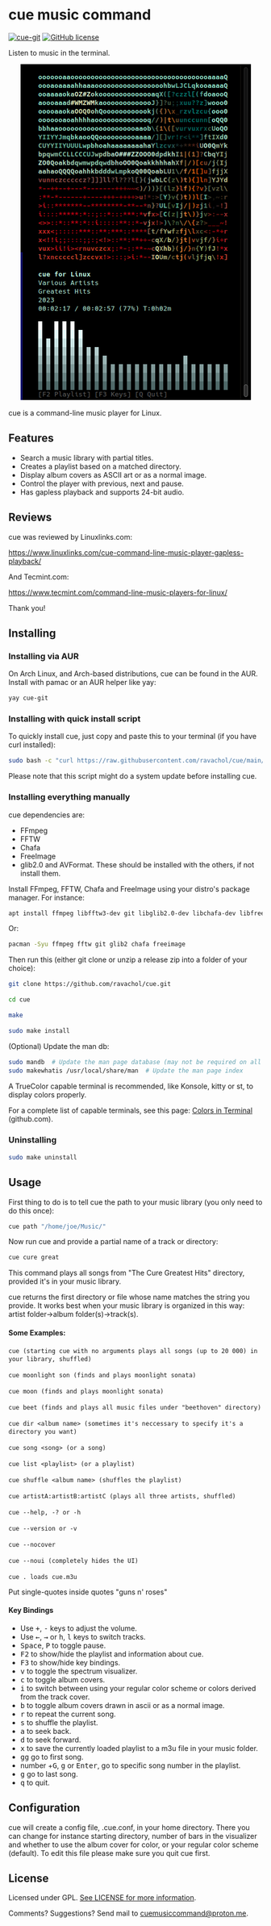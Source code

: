 
# cue music command
[![cue-git](https://img.shields.io/aur/version/cue-git?color=1793d1&label=cue-git&logo=arch-linux&style=for-the-badge)](https://aur.archlinux.org/packages/cue-git/)
[![GitHub license](https://img.shields.io/github/license/ravachol/cue?color=333333&style=for-the-badge)](https://github.com/ravachol/cue/blob/master/LICENSE)

Listen to music in the terminal.

<div align="center">
    <img src="cue-screenshot.png" />
</div>

cue is a command-line music player for Linux.

## Features
 
 * Search a music library with partial titles.
 * Creates a playlist based on a matched directory. 
 * Display album covers as ASCII art or as a normal image.
 * Control the player with previous, next and pause.
 * Has gapless playback and supports 24-bit audio.


## Reviews

cue was reviewed by Linuxlinks.com: 

https://www.linuxlinks.com/cue-command-line-music-player-gapless-playback/ 

And Tecmint.com: 

https://www.tecmint.com/command-line-music-players-for-linux/

Thank you!


## Installing

### Installing via AUR

On Arch Linux, and Arch-based distributions, cue can be found in the AUR. Install with pamac or an AUR helper like yay:

```bash
yay cue-git
```

### Installing with quick install script

To quickly install cue, just copy and paste this to your terminal (if you have curl installed):

```bash
sudo bash -c "curl https://raw.githubusercontent.com/ravachol/cue/main/install.sh | bash"
```

Please note that this script might do a system update before installing cue.

### Installing everything manually

cue dependencies are:

* FFmpeg
* FFTW
* Chafa
* FreeImage
* glib2.0 and AVFormat. These should be installed with the others, if not install them.

Install FFmpeg, FFTW, Chafa and FreeImage using your distro's package manager. For instance:

```bash
apt install ffmpeg libfftw3-dev git libglib2.0-dev libchafa-dev libfreeimage-dev libavformat-dev
```
Or:

```bash
pacman -Syu ffmpeg fftw git glib2 chafa freeimage
```

Then run this (either git clone or unzip a release zip into a folder of your choice):

```bash
git clone https://github.com/ravachol/cue.git
```
```bash
cd cue
```
```bash
make
```
```bash
sudo make install
```

(Optional) Update the man db:

```bash
sudo mandb  # Update the man page database (may not be required on all systems)
sudo makewhatis /usr/local/share/man  # Update the man page index

```

A TrueColor capable terminal is recommended, like Konsole, kitty or st, to display colors properly.

For a complete list of capable terminals, see this page: [Colors in Terminal](https://gist.github.com/CMCDragonkai/146100155ecd79c7dac19a9e23e6a362) (github.com).

### Uninstalling

```bash
sudo make uninstall
```

## Usage

First thing to do is to tell cue the path to your music library (you only need to do this once):

```bash
cue path "/home/joe/Music/"
```
Now run cue and provide a partial name of a track or directory:

```bash
cue cure great
```

This command plays all songs from "The Cure Greatest Hits" directory, provided it's in your music library.

cue returns the first directory or file whose name matches the string you provide. It works best when your music library is organized in this way: artist folder->album folder(s)->track(s).

#### Some Examples:

 ```
cue (starting cue with no arguments plays all songs (up to 20 000) in your library, shuffled)

cue moonlight son (finds and plays moonlight sonata)

cue moon (finds and plays moonlight sonata)

cue beet (finds and plays all music files under "beethoven" directory)

cue dir <album name> (sometimes it's neccessary to specify it's a directory you want)

cue song <song> (or a song)

cue list <playlist> (or a playlist)

cue shuffle <album name> (shuffles the playlist)

cue artistA:artistB:artistC (plays all three artists, shuffled)

cue --help, -? or -h

cue --version or -v

cue --nocover

cue --noui (completely hides the UI)

cue . loads cue.m3u

 ```

Put single-quotes inside quotes "guns n' roses"

#### Key Bindings
* Use <kbd>+</kbd>, <kbd>-</kbd> keys to adjust the volume. 
* Use <kbd>←</kbd>, <kbd>→</kbd> or <kbd>h</kbd>, <kbd>l</kbd> keys to switch tracks.
* <kbd>Space</kbd>, <kbd>P</kbd> to toggle pause.
* <kbd>F2</kbd> to show/hide the playlist and information about cue.
* <kbd>F3</kbd> to show/hide key bindings.
* <kbd>v</kbd> to toggle the spectrum visualizer.
* <kbd>c</kbd> to toggle album covers.
* <kbd>i</kbd> to switch between using your regular color scheme or colors derived from the track cover.
* <kbd>b</kbd> to toggle album covers drawn in ascii or as a normal image.
* <kbd>r</kbd> to repeat the current song.
* <kbd>s</kbd> to shuffle the playlist.
* <kbd>a</kbd> to seek back.
* <kbd>d</kbd> to seek forward.
* <kbd>x</kbd> to save the currently loaded playlist to a m3u file in your music folder.
* <kbd>gg</kbd> go to first song.
* number +<kbd>G</kbd>, <kbd>g</kbd> or <kbd>Enter</kbd>, go to specific song number in the playlist.
* <kbd>g</kbd> go to last song.
* <kbd>q</kbd> to quit.

## Configuration

cue will create a config file, .cue.conf, in your home directory. There you can change for instance starting directory, number of bars in the visualizer and whether to use the album cover for color, or your regular color scheme (default). To edit this file please make sure you quit cue first.

## License

Licensed under GPL. [See LICENSE for more information](https://github.com/ravachol/cue/blob/main/LICENSE).

Comments? Suggestions? Send mail to cuemusiccommand@proton.me.